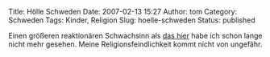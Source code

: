 Title: Hölle Schweden
Date: 2007-02-13 15:27
Author: tom
Category: Schweden
Tags: Kinder, Religion
Slug: hoelle-schweden
Status: published

Einen größeren reaktionären Schwachsinn als [das
hier](http://www.kreuz.net/article.4696.html) habe ich schon lange nicht
mehr gesehen. Meine Religionsfeindlichkeit kommt nicht von ungefähr.

